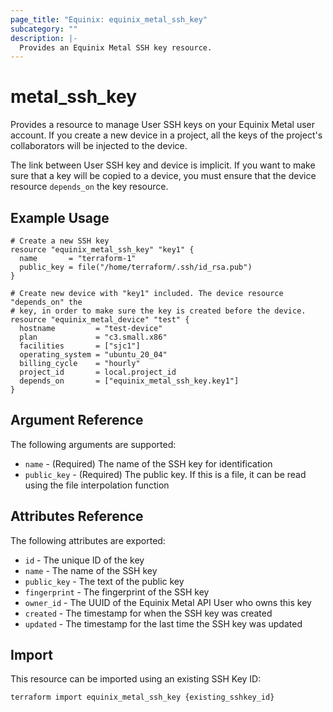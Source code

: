 ```yaml
---
page_title: "Equinix: equinix_metal_ssh_key"
subcategory: ""
description: |-
  Provides an Equinix Metal SSH key resource.
---
```


# metal\_ssh_key

Provides a resource to manage User SSH keys on your Equinix Metal user account. If you create a new device in a project, all the keys of the project's collaborators will be injected to the device.

The link between User SSH key and device is implicit. If you want to make sure that a key will be copied to a device, you must ensure that the device resource `depends_on` the key resource.

## Example Usage

```hcl
# Create a new SSH key
resource "equinix_metal_ssh_key" "key1" {
  name       = "terraform-1"
  public_key = file("/home/terraform/.ssh/id_rsa.pub")
}

# Create new device with "key1" included. The device resource "depends_on" the
# key, in order to make sure the key is created before the device.
resource "equinix_metal_device" "test" {
  hostname         = "test-device"
  plan             = "c3.small.x86"
  facilities       = ["sjc1"]
  operating_system = "ubuntu_20_04"
  billing_cycle    = "hourly"
  project_id       = local.project_id
  depends_on       = ["equinix_metal_ssh_key.key1"]
}
```

## Argument Reference

The following arguments are supported:

* `name` - (Required) The name of the SSH key for identification
* `public_key` - (Required) The public key. If this is a file, it
can be read using the file interpolation function

## Attributes Reference

The following attributes are exported:

* `id` - The unique ID of the key
* `name` - The name of the SSH key
* `public_key` - The text of the public key
* `fingerprint` - The fingerprint of the SSH key
* `owner_id` - The UUID of the Equinix Metal API User who owns this key
* `created` - The timestamp for when the SSH key was created
* `updated` - The timestamp for the last time the SSH key was updated

## Import

This resource can be imported using an existing SSH Key ID:

```sh
terraform import equinix_metal_ssh_key {existing_sshkey_id}
```
